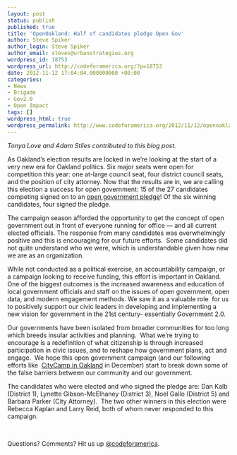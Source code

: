 ```yaml
---
layout: post
status: publish
published: true
title: 'OpenOakland: Half of candidates pledge Open Gov'
author: Steve Spiker
author_login: Steve Spiker
author_email: steves@urbanstrategies.org
wordpress_id: 18753
wordpress_url: http://codeforamerica.org/?p=18753
date: 2012-11-12 17:04:04.000000000 +00:00
categories:
- News
- Brigade
- Gov2.0
- Open Impact
tags: []
wordpress_html: true
wordpress_permalink: http://www.codeforamerica.org/2012/11/12/openoakland-half-of-candidates-pledge-open-gov/
---
```


<p><em>Tonya Love and Adam Stiles contributed to this blog post.</em></p>
<p>As Oakland’s election results are locked in we’re looking at the start of a very new era for Oakland politics. Six major seats were open for competition this year: one at-large council seat, four district council seats, and the position of city attorney. Now that the results are in, we are calling this election a success for open government: 15 of the 27 candidates competing signed on to an <a href="http://http://oaklandcandidates.org/" target="_blank" title="Open Government Pledge">open government pledge</a>! Of the six winning candidates, four signed the pledge.</p>
<p>The campaign season afforded the opportunity to get the concept of open government out in front of everyone running for office — and all current elected officials. The response from many candidates was overwhelmingly positive and this is encouraging for our future efforts.  Some candidates did not quite understand who we were, which is understandable given how new we are as an organization.</p>
<p>While not conducted as a political exercise, an accountability campaign, or a campaign looking to receive funding, this effort is important in Oakland. One of the biggest outcomes is the increased awareness and education of local government officials and staff on the issues of open government, open data, and modern engagement methods. We saw it as a valuable role  for us to positively support our civic leaders in developing and implementing a new vision for government in the 21st century- essentially Government 2.0.</p>
<p>Our governments have been isolated from broader communities for too long which breeds insular activities and planning.  What we’re trying to encourage is a redefinition of what citizenship is through increased participation in civic issues, and to reshape how government plans, act and engage.  We hope this open government campaign (and our following efforts like  <a href="http://citycampoak.org/" target="_blank">CityCamp in Oakland</a> in December) start to break down some of the false barriers between our community and our government.</p>
<p>The candidates who were elected and who signed the pledge are: Dan Kalb (District 1), Lynette Gibson-McElhaney (District 3), Noel Gallo (District 5) and Barbara Parker (City Attorney).  The two other winners in this election were Rebecca Kaplan and Larry Reid, both of whom never responded to this campaign.</p>
<p> </p>
<p>Questions? Comments? Hit us up <a href="http://twitter.com/codeforamerica" target="_blank">@codeforamerica</a>.</p>
